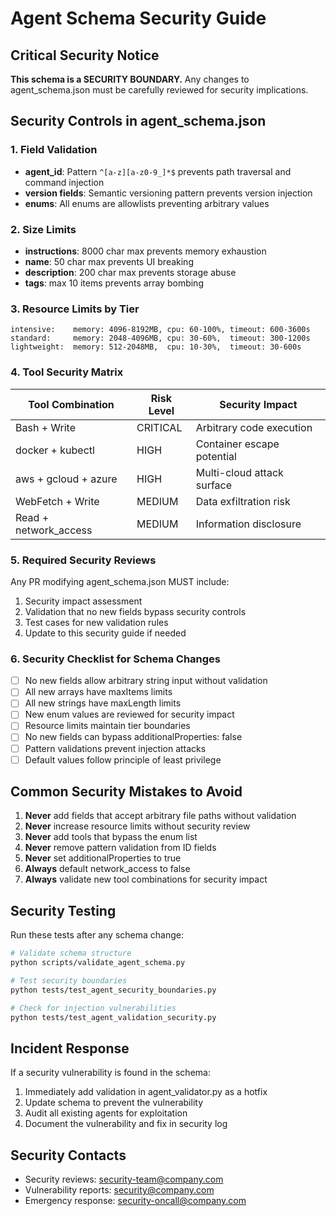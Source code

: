 # Agent Schema Security Guide

## Critical Security Notice

**This schema is a SECURITY BOUNDARY.** Any changes to agent_schema.json must be carefully reviewed for security implications.

## Security Controls in agent_schema.json

### 1. Field Validation
- **agent_id**: Pattern `^[a-z][a-z0-9_]*$` prevents path traversal and command injection
- **version fields**: Semantic versioning pattern prevents version injection
- **enums**: All enums are allowlists preventing arbitrary values

### 2. Size Limits
- **instructions**: 8000 char max prevents memory exhaustion
- **name**: 50 char max prevents UI breaking
- **description**: 200 char max prevents storage abuse
- **tags**: max 10 items prevents array bombing

### 3. Resource Limits by Tier
```
intensive:    memory: 4096-8192MB, cpu: 60-100%, timeout: 600-3600s
standard:     memory: 2048-4096MB, cpu: 30-60%,  timeout: 300-1200s  
lightweight:  memory: 512-2048MB,  cpu: 10-30%,  timeout: 30-600s
```

### 4. Tool Security Matrix

| Tool Combination | Risk Level | Security Impact |
|-----------------|------------|-----------------|
| Bash + Write | CRITICAL | Arbitrary code execution |
| docker + kubectl | HIGH | Container escape potential |
| aws + gcloud + azure | HIGH | Multi-cloud attack surface |
| WebFetch + Write | MEDIUM | Data exfiltration risk |
| Read + network_access | MEDIUM | Information disclosure |

### 5. Required Security Reviews

Any PR modifying agent_schema.json MUST include:
1. Security impact assessment
2. Validation that no new fields bypass security controls
3. Test cases for new validation rules
4. Update to this security guide if needed

### 6. Security Checklist for Schema Changes

- [ ] No new fields allow arbitrary string input without validation
- [ ] All new arrays have maxItems limits
- [ ] All new strings have maxLength limits
- [ ] New enum values are reviewed for security impact
- [ ] Resource limits maintain tier boundaries
- [ ] No new fields can bypass additionalProperties: false
- [ ] Pattern validations prevent injection attacks
- [ ] Default values follow principle of least privilege

## Common Security Mistakes to Avoid

1. **Never** add fields that accept arbitrary file paths without validation
2. **Never** increase resource limits without security review
3. **Never** add tools that bypass the enum list
4. **Never** remove pattern validation from ID fields
5. **Never** set additionalProperties to true
6. **Always** default network_access to false
7. **Always** validate new tool combinations for security impact

## Security Testing

Run these tests after any schema change:
```bash
# Validate schema structure
python scripts/validate_agent_schema.py

# Test security boundaries
python tests/test_agent_security_boundaries.py

# Check for injection vulnerabilities
python tests/test_agent_validation_security.py
```

## Incident Response

If a security vulnerability is found in the schema:
1. Immediately add validation in agent_validator.py as a hotfix
2. Update schema to prevent the vulnerability
3. Audit all existing agents for exploitation
4. Document the vulnerability and fix in security log

## Security Contacts

- Security reviews: security-team@company.com
- Vulnerability reports: security@company.com
- Emergency response: security-oncall@company.com